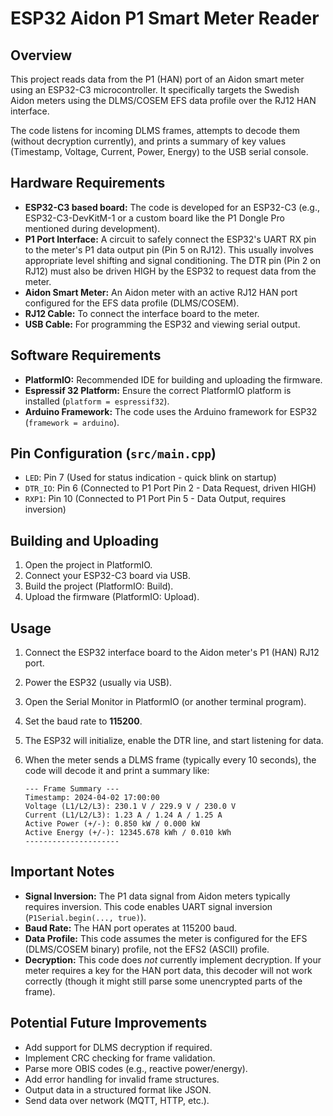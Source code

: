 # ESP32 Aidon P1 Smart Meter Reader

## Overview

This project reads data from the P1 (HAN) port of an Aidon smart meter using an ESP32-C3 microcontroller. It specifically targets the Swedish Aidon meters using the DLMS/COSEM EFS data profile over the RJ12 HAN interface.

The code listens for incoming DLMS frames, attempts to decode them (without decryption currently), and prints a summary of key values (Timestamp, Voltage, Current, Power, Energy) to the USB serial console.

## Hardware Requirements

*   **ESP32-C3 based board:** The code is developed for an ESP32-C3 (e.g., ESP32-C3-DevKitM-1 or a custom board like the P1 Dongle Pro mentioned during development).
*   **P1 Port Interface:** A circuit to safely connect the ESP32's UART RX pin to the meter's P1 data output pin (Pin 5 on RJ12). This usually involves appropriate level shifting and signal conditioning. The DTR pin (Pin 2 on RJ12) must also be driven HIGH by the ESP32 to request data from the meter.
*   **Aidon Smart Meter:** An Aidon meter with an active RJ12 HAN port configured for the EFS data profile (DLMS/COSEM).
*   **RJ12 Cable:** To connect the interface board to the meter.
*   **USB Cable:** For programming the ESP32 and viewing serial output.

## Software Requirements

*   **PlatformIO:** Recommended IDE for building and uploading the firmware.
*   **Espressif 32 Platform:** Ensure the correct PlatformIO platform is installed (`platform = espressif32`).
*   **Arduino Framework:** The code uses the Arduino framework for ESP32 (`framework = arduino`).

## Pin Configuration (`src/main.cpp`)

*   `LED`: Pin 7 (Used for status indication - quick blink on startup)
*   `DTR_IO`: Pin 6 (Connected to P1 Port Pin 2 - Data Request, driven HIGH)
*   `RXP1`: Pin 10 (Connected to P1 Port Pin 5 - Data Output, requires inversion)

## Building and Uploading

1.  Open the project in PlatformIO.
2.  Connect your ESP32-C3 board via USB.
3.  Build the project (PlatformIO: Build).
4.  Upload the firmware (PlatformIO: Upload).

## Usage

1.  Connect the ESP32 interface board to the Aidon meter's P1 (HAN) RJ12 port.
2.  Power the ESP32 (usually via USB).
3.  Open the Serial Monitor in PlatformIO (or another terminal program).
4.  Set the baud rate to **115200**.
5.  The ESP32 will initialize, enable the DTR line, and start listening for data.
6.  When the meter sends a DLMS frame (typically every 10 seconds), the code will decode it and print a summary like:

    ```
    --- Frame Summary ---
    Timestamp: 2024-04-02 17:00:00
    Voltage (L1/L2/L3): 230.1 V / 229.9 V / 230.0 V
    Current (L1/L2/L3): 1.23 A / 1.24 A / 1.25 A
    Active Power (+/-): 0.850 kW / 0.000 kW
    Active Energy (+/-): 12345.678 kWh / 0.010 kWh
    ---------------------
    ```

## Important Notes

*   **Signal Inversion:** The P1 data signal from Aidon meters typically requires inversion. This code enables UART signal inversion (`P1Serial.begin(..., true)`).
*   **Baud Rate:** The HAN port operates at 115200 baud.
*   **Data Profile:** This code assumes the meter is configured for the EFS (DLMS/COSEM binary) profile, not the EFS2 (ASCII) profile.
*   **Decryption:** This code does *not* currently implement decryption. If your meter requires a key for the HAN port data, this decoder will not work correctly (though it might still parse some unencrypted parts of the frame).

## Potential Future Improvements

*   Add support for DLMS decryption if required.
*   Implement CRC checking for frame validation.
*   Parse more OBIS codes (e.g., reactive power/energy).
*   Add error handling for invalid frame structures.
*   Output data in a structured format like JSON.
*   Send data over network (MQTT, HTTP, etc.). 